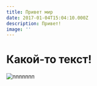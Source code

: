 ```yaml
---
title: Привет мир
date: 2017-01-04T15:04:10.000Z
description: Привет!
image: ''
---
```

# Какой-то текст!

![ппппппп](/img/eltsovart2.svg.png)
